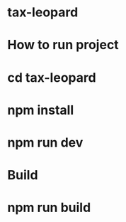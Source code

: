 # tax-leopard

# How to run project
# cd tax-leopard
# npm install
# npm run dev

# Build
# npm run build
